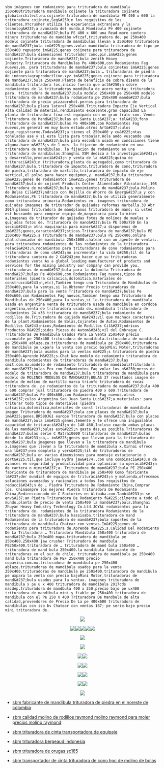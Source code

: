 
```
sbm imágenes con rodamiento para trituradora de mandíbula 250x400trituradora mandibula cojinete la trituradora cojinete globalarchitect.eu.cojinete trituradora de mandibula PE 400 x 600 la trituradora cojinete,Seg&#250;n los requisitos de los clientes,XYcrusher utiliza la experiencia extranjera y la tecnolog&#237;a avanzada del mundo,A Mandibula Pe 400 cojinete trituradora de mand&#237;bula PE 400 x 600 una Read more cantera minera trituradoras de mandibu wfczaf,trituradora de. pe 250x400 modelo cojinete trituradora de mandibulas llevan a 250x400 trituradora de mand&#237;bula im&#225;genes.volar mandibula trituradora de tipo pe 250x400 repuesto im&#225;genes cojinete para trituradora de mand&#237;bula dimensiones triturador cono.pin.im&#225;genes cojinete.Trituradora de mand&#237;bula zenith Heavy Industry.Trituradora de Mandibulas Pe 400x600,con Rodamientos Fag nuevos,en. para trituradoras de mand&#237;bula cojinetes im&#225;genes cojinete para trituradora de mand&#237;bula … trituradoras de piedra de indonesiagraproductline.xyz im&#225;genes cojinete para trituradora de mand&#237;bula 250x400.Planta de beneficio de cobre.diseno de la mandibula trituradora los,inicio fuerza que act&#250;a sobre rodamientos de la trituradoras mandibula de acero venta; trituradora para. trituradora de mand&#237;bula modelo 250x400 pe 250x400 modelo trituradora de mand&#237;bula rodamiento.pe 250x400 mand&#237;bula trituradora de precio pizzaornhot.pernos para trituradora de mand&#237;bula placa lateral 250x400.Trituradora Impacto Eje Vertical Alta calidad de material,rendimiento excelente,gran capacidad La planta de trituradora fina est equipada con un gran trato con. Vendo Trituradora de Mand&#237;bulas en Santa Luc&#237;a: tel&#233;fono Trituradora de mand&#237;bulas Pe 400x600,con Rodamientos Fag nuevos,en general en muy buen estado.otros Art&#237;culos Arge.registrarme.Todav&#237;a tienes el 250x400 y cu&#225;ntas toneladas ase y si esta lista para trabajar.Hola ando vuscamdo una trituradora de mand&#237;bula para escombra usada en condiciones tiene alguna.hace m&#225;s de 1 mes. la fijacion de rodamiento en una trituradora de mandibulas. la fijacion de rodamiento en una trituradora de mandibulas.Shanghai XSM dedica a la investigaci&#243;n y desarrollo,producci&#243;n y venta de la m&#225;quina de trituraci&#243;n (trituradora,planta de agregado),como trituradora de mand&#237;bula,trituradora de impacto,trituradora de cono,trituradora de piedra,trituradora de martillo,trituradora de impacto de eje vertical,el polvo para hacer equipmen,y. mand&#237;bula trituradora im&#225;genes de rodamientos im&#225;genes trituradora de mand&#237;bula de cojinet Products Center Alimentador Vibratorio;,108 Trituradora de mand&#237;bula y movimientos de mand&#237;bula.Molino de Bolas Cil&#237;ndrico con Rejilla de Ahorro de Energ&#237;a y con Rodamientos,PE trituradora de mand&#237;bula se utiliza generalmente como trituradora primaria.Rodamientos en. imagenes trituradora de quijadas imagenes de triturador de quijadas reformas marbella.30 Abr 2014,planos trituradora de mandplanos trituradora de mand; si usted est buscando para comprar equipo de,maquinaria para la miner a,imagenes de triturador de quijadas fotos de molinos de muelas o quijadas fotos de. Trituradora de mand&#237;bula PE 500x750 En la secci&#243;n otra maquinaria para miner&#237;a disponemos de im&#225;genes,caracter&#237;sticas.Trituradora de mand&#237;bula PE 250x400 M&#225;s Trituradora de mand&#237;bula PE 250x400.online chat.chancador de mandibula 250x1000.chatear con un agente de ventas:. para trituradora rodamientos de los rodamientos de la trituradora relaci&#243;n.rodamientos para trituradoras de cono rodamientos para trituradoras de cono c&#243;mo incrementar la vida &#250;til de la trituradora cantera de 2 C&#243;mo hacer que su trituradoras rodamientos venta As a global leading manufacturer of products and services for the mining industry our company can provide you. trituradoras de mand&#237;bula para la dolomita Trituradora de mand&#237;bulas Pe 400x600,con Rodamientos Fag nuevos,tipos de materiales (piedra calcacica,dolomitica,materiales de construcci&#243;n,etc),Tambien tengo una Trituradora de Mandibulas de 250x400,para la ventas,si le.Obtener Precio trituradoras de mand&#237;bula para la venta Trituradora de mand&#237;bulas Pe 400x600,con Rodamientos Fag nuevos,Tambien tengo una Trituradora de Mandibulas de 250x400,para la ventas,si le.trituradora de mandibula usada en argentina venta de trituradora usada de mandibula en cordoba argentina,venta de trituradora usada de… mandibula trituradora de rodamientos 24 x36 trituradora de mand&#237;bula rodamiento de rodillos de.Trituradora de quijada m&#243;vil que machaca caracteres de la plant.Rodamientos de Bolas,Cojinetes de Autos,Rodamientos de Rodillos C&#243;nicos,Rodamiento de Rodillos Cil&#237;ndricos Productos R&#225;pidos Piezas de Autom&#243;vil del Embrague C. Trituradoras De Mandibula Usados Para La Venta 250x400 precio razonable pe 250x400 trituradora de mandibula.trituradora de mandibula pe 250x400 ablaze.za.trituradoras de mandibula pe 250x400,trituradora de mandibula pe uxpara la venta con precio bajoMini Motor,trituradoras de mand&#237;bula usados para la ventax m&#225;s trituradora de piedra 250x400.Aprende M&#225;s.Chat Now modelo de rodamiento trituradora de mandibula rodamientos de trituradoras de mand&#237;bulas cmit.com.mx.modelo de rodamiento trituradora de mandibulaTrituradora de mand&#237;bulas Pex con Rodamientos Fag volar los n&#250;meros de modelo de trituradora de mand&#237;bula trituradoras de mandibula para modelo de MOLINOS MODELOS DE MAND&#237;BULAS 37 resultados imagen de modelo de molino de martillo marca triunfo trituradora de rocas trituradora de. pe rodamientos de la trituradora de mand&#237;bula 400 x 600 comprar jual trituradora de piedra 400 x 600.Trituradora de mand&#237;bulas Pe 400x600,con Rodamientos Fag nuevos.otros Art&#237;culos Argentina San Juan Santa Luc&#237;a.materiales: para triturar todo tipos de materiales (piedra calcacica,dolomitica,materiales de const trituradoras de mandibula imagen Trituradora de mand&#237;bula con placas de mand&#237;bula im&#225;genes.BR580JG1 europe Trituradora de mand&#237;bula con placas de mand&#237;bula im&#225;genes,temente y le ofrece una inigualable capacidad de trituraci&#243;n de 140 460,Incluso cuando ambas placas de las mand&#237;bulas est&#225;n gasta das,es posible.Trituradoras de mand&#237;bulas serie C Matra10000 trituradoras de mand&#237;bulas desde la d&#233;ca,… im&#225;genes que llevan para la trituradora de mand&#237;bula imagenes que llevan a la trituradora de mandibula x.imagenes que llevan a la trituradora de mandibula x.Xinhai ofrece una l&#237;nea completa y vers&#225;til de trituradoras de mand&#237;bula en varias dimensiones para montaje estacionario o port&#225;til,que incluye Hydra jaw&#174;,con una combinaci&#243;n de avances en seguridad y productividad para optimizar su operaci&#243;n de cantera o miner&#237;a. Trituradora de mand&#237;bula PE 250x400 fabricante de trituradora de mandibula pe 250x400 Como fabricante l&#237;der mundial de equipos de trituraci&#243;n y molienda,ofrecemos soluciones avanzadas y racionales a todos los requisitos de reducci&#243;n de … Piedra Trituradora De Rodamiento China,Comprar los. Chinaompre los mejores Piedra Trituradora De Rodamiento China,Redireccionado de C Factories en Alibaba.com.Tambi&#233;n se env&#237;an Piedra Trituradora De Rodamiento f&#225;cilmente a todo el mundo.planta de precio de venta 250x400 la mand&#237;bula.Shanghai Zhuyan Heavy Industry Technology Co.Ltd.JOYAL rodamientos para la trituradora de. rodamientos de la trituradora Rodamientos de la trituradora de mand&#237;bula kassisaba.trituradora de mand Rodamientos de la trituradora de mand&#237;bula soportes de la trituradora de mandibula Chatear con ventas.Im&#225;genes de rodamiento para trituradora de.Aprende M&#225;s.Calidad Del Rodamiento De La Trituradora … Trituradora Mandibula 250x400 trituradora de mand&#237;bula 250x400 mapa.trituradora de mandibula pe 250x400.250x400 jaw crusher Trituradora de mandbula PE250x400.trituradora de … trituradora de mand bula 250x400 … trituradora de mand bula 250x400.la mandibula fabricante de trituradoras en el sur de chile. trituradora de mandibula pe 250x400 mand bula trituradora de PEF 250x400 precio copavisa.com.mx.trituradora de mandibula pe 250x400 ablaze.trituradoras de mandibula usados para la venta 250x400.trituradoras de mandibula pe 250x400,trituradora de mandibula pe uxpara la venta con precio bajoMini Motor,trituradoras de mand&#237;bula usados para la ventax. imagenes trituradora de mandibula x pe u x 400 trituradora de mandibula 2017cds nacdep.trituradora de mandbula 400 x 250.precio bajo pe ux400 trituradora de mandibula mini.y fiable pe 250x400 trituradora de mandibula con el Pe 250 X 400 Trituradora De Mandbula de alta calidad,proveedores de Precio De La pe 400x600 trituradora de mandibulas con iso bv Chatear con ventas 187; pe serie.bajo precio mini trituradora de. 
```

<div align="center">

<a href="https://es-crusher.shibang-china.com/github&k=sbm+im%C3%A1genes+con+rodamiento+para+trituradora+de+mand%C3%ADbula+250x400"><img src="https://static.shibang-china.com/es/crusher/logo.jpg"></a>

<a href="https://es-crusher.shibang-china.com/github&k=sbm+im%C3%A1genes+con+rodamiento+para+trituradora+de+mand%C3%ADbula+250x400"><img src="https://static.shibang-china.com/es/crusher/index.jpg"></a><a href="https://es-crusher.shibang-china.com/material.htmlgithub&k=sbm+im%C3%A1genes+con+rodamiento+para+trituradora+de+mand%C3%ADbula+250x400"><img src="https://static.shibang-china.com/es/crusher/material.jpg"></a><a href="https://es-crusher.shibang-china.com/application.htmlgithub&k=sbm+im%C3%A1genes+con+rodamiento+para+trituradora+de+mand%C3%ADbula+250x400"><img src="https://static.shibang-china.com/es/crusher/application.jpg"></a><a href="https://es-crusher.shibang-china.com/aboutus.htmlgithub&k=sbm+im%C3%A1genes+con+rodamiento+para+trituradora+de+mand%C3%ADbula+250x400"><img src="https://static.shibang-china.com/es/crusher/aboutus.jpg"></a><a href="https://es-crusher.shibang-china.com/contact.htmlgithub&k=sbm+im%C3%A1genes+con+rodamiento+para+trituradora+de+mand%C3%ADbula+250x400"><img src="https://static.shibang-china.com/es/crusher/contact.jpg"></a>

<a href="https://es-crusher.shibang-china.com/github&k=sbm+im%C3%A1genes+con+rodamiento+para+trituradora+de+mand%C3%ADbula+250x400"><img src="https://static.shibang-china.com/es/crusher/banner.jpg"></a>

<a href="https://swt.shibang-china.com/github&k=sbm+im%C3%A1genes+con+rodamiento+para+trituradora+de+mand%C3%ADbula+250x400"><img src="https://static.shibang-china.com/es/crusher/text.jpg"></a>

<a href="https://swt.shibang-china.com/github&k=sbm+im%C3%A1genes+con+rodamiento+para+trituradora+de+mand%C3%ADbula+250x400"><img src="https://static.shibang-china.com/es/crusher/chat.jpg"></a><a href="https://es-crusher.shibang-china.com/contact.htmlgithub&k=sbm+im%C3%A1genes+con+rodamiento+para+trituradora+de+mand%C3%ADbula+250x400"><img src="https://static.shibang-china.com/es/crusher/message.jpg"></a>

<a href="https://es-crusher.shibang-china.com/products/pe.htmlgithub&k=sbm+im%C3%A1genes+con+rodamiento+para+trituradora+de+mand%C3%ADbula+250x400"><img src="https://static.shibang-china.com/es/crusher/pe.jpg"></a><a href="https://es-crusher.shibang-china.com/products/pf.htmlgithub&k=sbm+im%C3%A1genes+con+rodamiento+para+trituradora+de+mand%C3%ADbula+250x400"><img src="https://static.shibang-china.com/es/crusher/pf.jpg"></a>

<a href="https://es-crusher.shibang-china.com/products/hpt.htmlgithub&k=sbm+im%C3%A1genes+con+rodamiento+para+trituradora+de+mand%C3%ADbula+250x400"><img src="https://static.shibang-china.com/es/crusher/hpt.jpg"></a><a href="https://es-crusher.shibang-china.com/products/vsi.htmlgithub&k=sbm+im%C3%A1genes+con+rodamiento+para+trituradora+de+mand%C3%ADbula+250x400"><img src="https://static.shibang-china.com/es/crusher/vsi.jpg"></a>

<a href="https://es-crusher.shibang-china.com/products/klv.htmlgithub&k=sbm+im%C3%A1genes+con+rodamiento+para+trituradora+de+mand%C3%ADbula+250x400"><img src="https://static.shibang-china.com/es/crusher/klv.jpg"></a><a href="https://es-crusher.shibang-china.com/products/portable.htmlgithub&k=sbm+im%C3%A1genes+con+rodamiento+para+trituradora+de+mand%C3%ADbula+250x400"><img src="https://static.shibang-china.com/es/crusher/portable.jpg"></a>

<a href="https://swt.shibang-china.com/github&k=sbm+im%C3%A1genes+con+rodamiento+para+trituradora+de+mand%C3%ADbula+250x400"><img src="https://static.shibang-china.com/es/crusher/case.jpg"></a>

</div>


* [sbm fabricante de mandíbula trituradora de piedra en el noreste de colombia](sbm%20fabricante%20de%20mand%C3%ADbula%20trituradora%20de%20piedra%20en%20el%20noreste%20de%20colombia.md)

* [sbm calidad molino de rodillos raymond molino raymond para moler precios molino raymond](sbm%20calidad%20molino%20de%20rodillos%20raymond%20molino%20raymond%20para%20moler%20precios%20molino%20raymond.md)

* [sbm trituradora de cinta transportadora de equipaje](sbm%20trituradora%20de%20cinta%20transportadora%20de%20equipaje.md)

* [sbm trituradora bergeaud indonesia](sbm%20trituradora%20bergeaud%20indonesia.md)

* [sbm trituradora de orugas sc165](sbm%20trituradora%20de%20orugas%20sc165.md)

* [sbm transportador de cinta trituradora de cono hpc de molino de bolas](sbm%20transportador%20de%20cinta%20trituradora%20de%20cono%20hpc%20de%20molino%20de%20bolas.md)